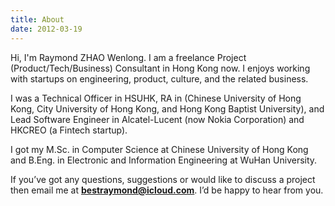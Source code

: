 ```yaml
---
title: About
date: 2012-03-19
---
```


Hi, I'm Raymond ZHAO Wenlong. I am a freelance Project (Product/Tech/Business) Consultant in Hong Kong now. I enjoys working with startups on engineering, product, culture, and the related business.

I was a Technical Officer in HSUHK, RA in (Chinese University of Hong Kong, City University of Hong Kong, and Hong Kong Baptist University), and Lead Software Engineer in Alcatel-Lucent (now Nokia Corporation) and HKCREO (a Fintech startup).

I got my M.Sc. in Computer Science at Chinese University of Hong Kong and B.Eng. in Electronic and Information Engineering at WuHan University.

If you’ve got any questions, suggestions or would like to discuss a project then email me at **bestraymond@icloud.com**. I’d be happy to hear from you.
